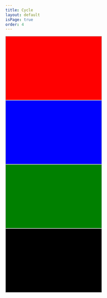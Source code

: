 ```yaml
---
title: Cycle
layout: default
isPage: true
order: 4
---
```

<div class="cycle-slideshow" style="width: 300px; height: 200px;">
    <img width="300" height="200" style="background:red">
    <img width="300" height="200" style="background:blue">
    <img width="300" height="200" style="background:green">
    <img width="300" height="200" style="background:black">
</div>